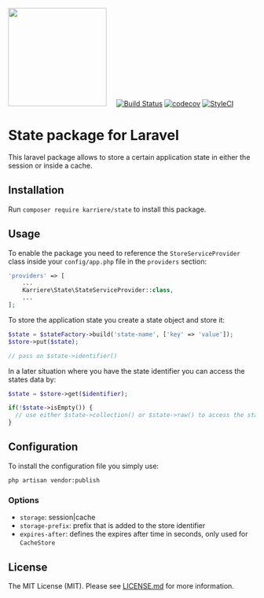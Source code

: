 <a href="https://www.karriere.at/" target="_blank"><img width="200" src="https://www.karriere.at/images/layout/katlogo.svg"></a>
<span>&nbsp;&nbsp;&nbsp;</span>
[![Build Status](https://travis-ci.org/karriereat/state.svg?branch=master)](https://travis-ci.org/karriereat/state)
[![codecov](https://codecov.io/gh/karriereat/state/branch/master/graph/badge.svg)](https://codecov.io/gh/karriereat/state)
[![StyleCI](https://styleci.io/repos/74701405/shield?branch=master)](https://styleci.io/repos/74701405)

# State package for Laravel

This laravel package allows to store a certain application state in either the session or inside a cache.

## Installation

Run `composer require karriere/state` to install this package.

## Usage

To enable the package you need to reference the `StoreServiceProvider` class inside your `config/app.php` file in the `providers` section:
```php
'providers' => [
    ...
    Karriere\State\StateServiceProvider::class,
    ...
];
```

To store the application state you create a state object and store it:
```php
$state = $stateFactory->build('state-name', ['key' => 'value']);
$store->put($state);

// pass on $state->identifier()
```

In a later situation where you have the state identifier you can access the states data by:
```php
$state = $store->get($identifier);

if(!$state->isEmpty()) {
  // use either $state->collection() or $state->raw() to access the state data
}
```

## Configuration
To install the configuration file you simply use:
```
php artisan vendor:publish
```

### Options
* `storage`: session|cache
* `storage-prefix`: prefix that is added to the store identifier
* `expires-after`: defines the expires after time in seconds, only used for `CacheStore`

## License

The MIT License (MIT). Please see [LICENSE.md](LICENSE.md) for more information.
